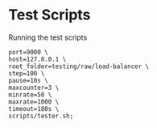 # Test Scripts

Running the test scripts

```
port=9000 \
host=127.0.0.1 \
root_folder=testing/raw/load-balancer \
step=100 \
pause=10s \
maxcounter=3 \
minrate=50 \
maxrate=1000 \
timeout=180s \
scripts/tester.sh;
```
